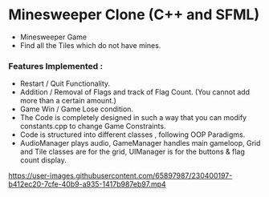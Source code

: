
# Minesweeper Clone (C++ and SFML)
 - Minesweeper Game
 - Find all the Tiles which do not have mines.
 
### Features Implemented : 
 - Restart / Quit Functionality.
 - Addition / Removal of Flags and track of Flag Count. (You cannot add more than a certain amount.)
 - Game Win / Game Lose condition.
 - The Code is completely designed in such a way that you can modify constants.cpp to change Game Constraints.
 - Code is structured into different classes , following OOP Paradigms.
 - AudioManager plays audio, GameManager handles main gameloop, Grid and Tile classes are for the grid, UIManager is for the buttons & flag count display.

https://user-images.githubusercontent.com/65897987/230400197-b412ec20-7cfe-40b9-a935-1417b987eb97.mp4
